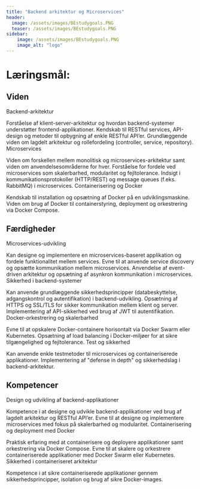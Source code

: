 ```yaml
---
title: "Backend arkitektur og Microservices"
header:
  image: /assets/images/BEstudygoals.PNG
  teaser: /assets/images/BEstudygoals.PNG
sidebar:
    image: /assets/images/BEstudygoals.PNG
    image_alt: "logo"
---
```

<h1> Læringsmål: </h1>

<h2>Viden</h2>
Backend-arkitektur

Forståelse af klient-server-arkitektur og hvordan backend-systemer understøtter frontend-applikationer.
Kendskab til RESTful services, API-design og metoder til opbygning af enkle RESTful API’er.
Grundlæggende viden om lagdelt arkitektur og rollefordeling (controller, service, repository).
Microservices

Viden om forskellen mellem monolitisk og microservices-arkitektur samt viden om anvendelsesområderne for hver.
Forståelse for fordele ved microservices som skalerbarhed, modularitet og fejltolerance.
Indsigt i kommunikationsprotokoller (HTTP/REST) og message queues (f.eks. RabbitMQ) i microservices.
Containerisering og Docker

Kendskab til installation og opsætning af Docker på en udviklingsmaskine.
Viden om brug af Docker til containerstyring, deployment og orkestrering via Docker Compose.

<h2>Færdigheder</h2>
Microservices-udvikling

Kan designe og implementere en microservices-baseret applikation og fordele funktionalitet mellem services.
Evne til at anvende service discovery og opsætte kommunikation mellem microservices.
Anvendelse af event-driven arkitektur og opsætning af asynkron kommunikation i microservices.
Sikkerhed i backend-systemer

Kan anvende grundlæggende sikkerhedsprincipper (databeskyttelse, adgangskontrol og autentifikation) i backend-udvikling.
Opsætning af HTTPS og SSL/TLS for sikker kommunikation mellem klient og server.
Implementering af API-sikkerhed ved brug af JWT til autentifikation.
Docker-orkestrering og skalerbarhed

Evne til at opskalere Docker-containere horisontalt via Docker Swarm eller Kubernetes.
Opsætning af load balancing i Docker-miljøer for at sikre tilgængelighed og fejltolerance.
Test og sikkerhed

Kan anvende enkle testmetoder til microservices og containeriserede applikationer.
Implementering af "defense in depth" og sikkerhedslag i backend-arkitektur.

<h2>Kompetencer</h2>
Design og udvikling af backend-applikationer

Kompetence i at designe og udvikle backend-applikationer ved brug af lagdelt arkitektur og RESTful API’er.
Evne til at designe og implementere microservices med fokus på skalerbarhed og modularitet.
Containerisering og deployment med Docker

Praktisk erfaring med at containerisere og deployere applikationer samt orkestrering via Docker Compose.
Evne til at skalere og orkestrere containeriserede applikationer med Docker Swarm eller Kubernetes.
Sikkerhed i containeriseret arkitektur

Kompetence i at sikre containeriserede applikationer gennem sikkerhedsprincipper, isolation og brug af sikre Docker-images.

